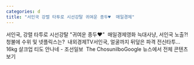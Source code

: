 ```yaml
---
categories: d
title: "서인국 강렬 타투로 시선강탈 귀여운 종두♥  매일경제"
---
```

서인국, 강렬 타투로 시선강탈 "귀여운 종두♥"&nbsp;&nbsp;매일경제영화 늑대사냥, 서인국 노출?! 청불에 수위 및 넷플릭스는?&nbsp;&nbsp;내외경제TV서인국, 얼굴까지 뒤덮은 파격 전신타투…16kg 살크업 티도 안나네 - 조선일보&nbsp;&nbsp;The ChosunilboGoogle 뉴스에서 전체 콘텐츠 보기